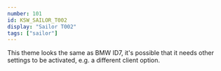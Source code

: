 ```yaml
---
number: 101
id: KSW_SAILOR_T002
display: "Sailor T002"
tags: ["sailor"]
---
```

This theme looks the same as BMW ID7, it's possible that it needs other settings to be activated, e.g. a different client option.